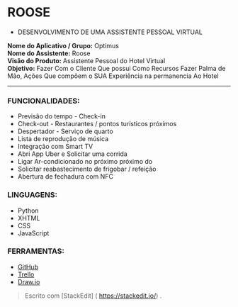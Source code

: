 
# ROOSE

- DESENVOLVIMENTO DE UMA ASSISTENTE PESSOAL VIRTUAL

**Nome do Aplicativo / Grupo:** Optimus <br> 
**Nome do Assistente:** Roose <br> 
**Visão do Produto:** Assistente Pessoal do Hotel Virtual <br> 
**Objetivo:** Fazer Com o Cliente Que possui Como Recursos Fazer Palma de Mão,  Ações Que compõem o SUA Experiência na permanencia Ao Hotel <br>                                                                               
<hr>

### FUNCIONALIDADES:

- Previsão do tempo - Check-in 
- Check-out - Restaurantes / pontos turísticos próximos
- Despertador - Serviço de quarto 
- Lista de reprodução de música 
- Integração com Smart TV 
- Abri App Uber e Solicitar uma corrida 
- Ligar Ar-condicionado no próximo próximo do 
- Solicitar reabastecimento de frigobar / refeição 
- Abertura de fechadura com NFC

### LINGUAGENS:
- Python 
- XHTML
- CSS
- JavaScript

### FERRAMENTAS:
- [GitHub](https://github.com/mateuscamargo/Roose_App) 
- [Trello](https://trello.com/b/oUfxIrLz/app-roose) 
- [Draw.io](https://draw.io)






> Escrito com [StackEdit] ( https://stackedit.io/) .
<!--stackedit_data:
eyJoaXN0b3J5IjpbOTA4ODM1ODIyLDEyNjYxMzAzOTQsNDEzMD
UxNjc5LDIwNzE2MDc0NDksMTIyNzE0MTI4NiwtNDk4NzczOTg5
LDEyMzIxODM2MDFdfQ==
-->